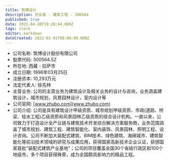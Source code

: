 ```yaml
---
title: 筑博设计
description: 创业板 - 建筑工程 - 300564
published: true
date: 2022-04-30T19:28:44.000Z
tags: stock
editor: markdown
dateCreated: 2022-01-01T00:00:00.000Z
---
```


- 公司名称: 筑博设计股份有限公司
- 股票代码: 300564.SZ
- 所在地: 西藏 - 拉萨市
- 成立日期: 1996年03月25日
- 注册资本: 10,293万元
- 法定代表人: 徐先林
- 主营业务: 公司的主营业务为建筑设计及相关业务的设计与咨询，业务涵盖建筑设计，城市规划，风景园林设计，室内设计等
- 公司官网: [www.zhubo.com](www.zhubo.com)
- 公司介绍: 公司是具有建筑设计甲级资质、城市规划甲级资质、市政(道路、桥梁、给水工程)乙级资质和风景园林乙级资质的综合设计机构。一直以来，公司致力于打造设计全产业链与建筑技术开发综合解决方案服务商，业务范围涵盖了城市规划、建筑工程、建筑智能化、室内装饰、风景园林、照明工程、设计咨询。公司不断加大装配式建筑、BIM技术、绿色建筑、海绵城市、建筑智能化等前沿技术领域的研究与成果应用，获得国家高新技术企业认证，获颁国家首批“装配式建筑产业基地”；公司的项目覆盖全国30个省级行政区和100个地级市，多个项目获得殊荣，成为全国颇具影响力的精品工程。


